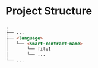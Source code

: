 # Project Structure

```md
.
├── ...
├── <language>              
│   └── <smart-contract-name> 
│       └── file1 
│       └── ... 
└── ...
```
